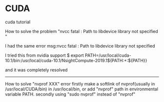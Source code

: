 # CUDA
cuda tutorial

How to solve the problem "nvcc fatal : Path to libdevice library not specified
"

I had the same error msg:nvcc fatal : Path to libdevice library not specified

I tried this from nvidia support
$ export PATH=/usr/local/cuda-10.1/bin:/usr/local/cuda-10.1/NsightCompute-2019.1${PATH:+:${PATH}}

and it was completely resolved


**************************************************************************************
How to solve "nvprof XXX" error
firstly make a softlink of nvprof(usually in /usr/local/CUDA/bin) in /usr/local/bin, or add "nvprof" path in environmental variable PATH.
secondly using "sudo nvprof" instead of "nvprof"

